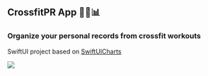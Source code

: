 ## CrossfitPR App 🏋🏽📊

### Organize your personal records from crossfit workouts

SwiftUI project based on [SwiftUICharts](https://github.com/mecid/SwiftUICharts)

<a href="http://iphone.artsy.net"><img src ="images/screenshot_crossfitapp.png"></a>

